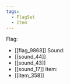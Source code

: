 ```yaml
---
tags:
  - FlagSet
  - Item
---
```

Flag:
- [[flag_9868]]
Sound:
- [[sound_44]]
- [[sound_43]]
- [[sound_17]]
Item:
- [[item_358]]
